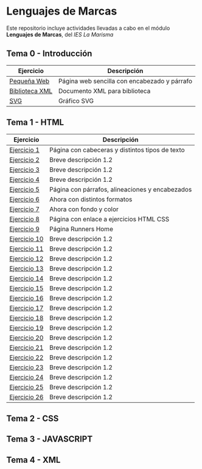 # Lenguajes de Marcas
Este repositorio incluye actividades llevadas a cabo en el módulo **Lenguajes de Marcas**, del _IES La Marisma_

## Tema 0 - Introducción
| Ejercicio | Descripción |
|-----------|-------------|
| [Pequeña Web](./TEMA%200/Lawrence.html) | Página web sencilla con encabezado y párrafo |
| [Biblioteca XML](./TEMA%200/library.xml) | Documento XML para biblioteca |
| [SVG](./TEMA%200/SVG.svg) | Gráfico SVG |

## Tema 1 - HTML 
| Ejercicio | Descripción |
|-----------|-------------|
| [Ejercicio 1](./TEMA1/ejercicio1html.html) | Página con cabeceras y distintos tipos de texto |
| [Ejercicio 2](./TEMA1/ejercicio2html.html) | Breve descripción 1.2 |
| [Ejercicio 3](./TEMA1/ejercicio3html.html) | Breve descripción 1.2 |
| [Ejercicio 4](./TEMA1/ejercicio4html.html) | Breve descripción 1.2 |
| [Ejercicio 5](./TEMA1/ejercicio5html.html) | Página con párrafos, alineaciones y encabezados |
| [Ejercicio 6](./TEMA1/ejercicio6html.html) | Ahora con distintos formatos |
| [Ejercicio 7](./TEMA1/ejercicio7html.html) | Ahora con fondo y color |
| [Ejercicio 8](./TEMA1/ejercicio8html.html) | Página con enlace a ejercicios HTML CSS|
| [Ejercicio 9](./TEMA1/EJERCICIO9/index.html) | Página Runners Home |
| [Ejercicio 10](./TEMA1/ejercicio4html.html) | Breve descripción 1.2 |
| [Ejercicio 11](./TEMA1/ejercicio4html.html) | Breve descripción 1.2 |
| [Ejercicio 12](./TEMA1/ejercicio4html.html) | Breve descripción 1.2 |
| [Ejercicio 13](./TEMA1/ejercicio4html.html) | Breve descripción 1.2 |
| [Ejercicio 14](./TEMA1/ejercicio4html.html) | Breve descripción 1.2 |
| [Ejercicio 15](./TEMA1/ejercicio4html.html) | Breve descripción 1.2 |
| [Ejercicio 16](./TEMA1/ejercicio4html.html) | Breve descripción 1.2 |
| [Ejercicio 17](./TEMA1/ejercicio4html.html) | Breve descripción 1.2 |
| [Ejercicio 18](./TEMA1/ejercicio4html.html) | Breve descripción 1.2 |
| [Ejercicio 19](./TEMA1/ejercicio4html.html) | Breve descripción 1.2 |
| [Ejercicio 20](./TEMA1/ejercicio4html.html) | Breve descripción 1.2 |
| [Ejercicio 21](./TEMA1/ejercicio4html.html) | Breve descripción 1.2 |
| [Ejercicio 22](./TEMA1/ejercicio4html.html) | Breve descripción 1.2 |
| [Ejercicio 23](./TEMA1/ejercicio4html.html) | Breve descripción 1.2 |
| [Ejercicio 24](./TEMA1/ejercicio24html.html) | Breve descripción 1.2 |
| [Ejercicio 25](./TEMA1/ejercicio25html.html) | Breve descripción 1.2 |
| [Ejercicio 26](./TEMA1/ejercicio26html.html) | Breve descripción 1.2 |


## Tema 2 - CSS
## Tema 3 - JAVASCRIPT 
## Tema 4 - XML 
